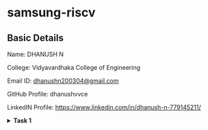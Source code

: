 # samsung-riscv
## Basic Details

Name: DHANUSH N

College: Vidyavardhaka College of Engineering

Email ID: dhanushn200304@gmail.com

GitHub Profile: dhanushvvce

LinkedIN Profile: https://www.linkedin.com/in/dhanush-n-779145211/

<details>
<summary> <b>Task 1</b></summary>
<br>
# samsung-riscv

# 📊 **Lab Snapshots: Assembly and C Programming Debugging**

## 📑 **Overview**
This repository contains snapshots from a technical lab session focusing on **Assembly-level debugging**, **C programming**, and **Memory Analysis**. These images showcase code execution, disassembly views, and error analysis during program execution.

---

## 🛠️ **Snapshots Description**

### 🖥️ **1. Assembly-Level Debugging Snapshot**
- **Description:** Analysis of low-level assembly instructions from a compiled program.
- **Key Focus:**
   - Register-level operations.
   - Memory address references.
   - Function call traces.
- **Purpose:** Understand how high-level C code maps to machine instructions.

---

### 📝 **2. C Program Snapshot**
- **Description:** Simple C program to calculate the **sum of numbers from 1 to n** using a loop.
- **Key Focus:**
   - Syntax and logic analysis.
   - Debugging `printf` statements.
   - Correct usage of loops.
- **Purpose:** Identify and resolve logical and syntactical errors in the C code.

---

### ⚙️ **3. Assembly Disassembly Snapshot**
- **Description:** Detailed disassembly of the **main function** in an executable.
- **Key Focus:**
   - Conditional branching.
   - Stack and heap memory operations.
   - Instruction-level execution.
- **Purpose:** Optimize and debug program execution at the machine level.

---

## 📚 **Technologies Used**
- **Programming Language:** C
- **Tools:** GCC Compiler, GDB Debugger, Terminal
- **OS Environment:** Linux/Ubuntu (Virtual Machine)

---

![riscvdi2](https://github.com/user-attachments/assets/4c0c01b1-0fb0-4182-b5da-029b5038eb10)
![riscvdi3](https://github.com/user-attachments/assets/11c55d68-3607-4f9c-be56-312e39f43dbd)
![riscvdi1](https://github.com/user-attachments/assets/5d775210-4d43-4cf2-838c-dc44b43849ff)


<details>
<summary><b>Task 2</b></summary>
<br>
This task involves comparing two optimization levels, -O1 and -Ofast, while debugging a simple C program using SPIKE.

## Debugging with SPIKE

![VirtualBox_vdsworkshop_13_01_2025_19_06_42](https://github.com/user-attachments/assets/cbd9a387-1df4-40c2-aa91-e320ec984e4e)

The C code was compiled

In order to balance compilation time and performance, the -O1 optimisation option offers modest optimisation. It's perfect for a combination of performance enhancements that don't significantly affect debugging. Conversely, -Ofast aggressively optimises for optimal performance, even at the expense of adhering to some standard-compliant behaviours and possibly making debugging more difficult.
The code undergoing these optimisations can be seen in the attached file.

![VirtualBox_vdsworkshop_13_01_2025_20_52_37](https://github.com/user-attachments/assets/dd1b5a49-59ba-4201-b9de-1f3920afdd64)

Each optimisation level's RISC-V object dump (-O1 and -Ofast).

By disassembling the object file, the riscv64-unknown-elf-objdump tool reveals the machine code produced by each optimisation level:
The code undergoing these optimisations can be seen in the attached file.

![VirtualBox_vdsworkshop_13_01_2025_20_45_01](https://github.com/user-attachments/assets/0a9328fe-86de-4102-adf0-a6120fb4bfdf)

![VirtualBox_vdsworkshop_13_01_2025_20_44_40](https://github.com/user-attachments/assets/f4baee36-9df7-4291-91d4-aa6b0540f90a)

</details>

<details>
<summary><b>Task 3</b></summary>
<br>
   
# RISC-V and Its Instruction Formats

## Overview of RISC-V
RISC-V is an open-source Instruction Set Architecture (ISA) that allows developers to design processors optimized for specific applications. Built on the principles of Reduced Instruction Set Computer (RISC), RISC-V represents the fifth generation of processors following this concept. Its open and free design enables developers to utilize RISC-V without licensing fees, making it an appealing alternative to proprietary processor architectures.

---

## Instruction Formats in RISC-V
An instruction format outlines the structure of machine language instructions executed by a processor. These instructions, composed of binary data (0s and 1s), provide details on data locations and operations.

RISC-V defines six primary instruction formats:

1. **R-format**
2. **I-format**
3. **S-format**
4. **B-format**
5. **U-format**
6. **J-format**

Below is a detailed explanation of each format.

---

### 1. R-type Instructions
**R-type (Register-type)** instructions work with registers rather than memory locations and are used for arithmetic and logical operations.

#### Structure:
| Field Name | Size   | Description                     |
|------------|--------|---------------------------------|
| Opcode     | 7 bits | Specifies the instruction type  |
| rd         | 5 bits | Destination register            |
| func3      | 3 bits | Defines the operation type      |
| rs1        | 5 bits | First source register           |
| rs2        | 5 bits | Second source register          |
| func7      | 7 bits | Additional operation specifier  |

#### Example: ADD r9, r2, r5
- **Operation**: Adds the values in registers `r2` and `r5`, storing the result in `r9`.
- **32-bit Instruction**: `0000000_00101_00010_000_01001_0110011`

---

### 2. I-type Instructions
**I-type (Immediate-type)** instructions utilize a register and an immediate (constant) value. These are commonly used for load and immediate operations.

#### Structure:
| Field Name | Size   | Description                     |
|------------|--------|---------------------------------|
| Opcode     | 7 bits | Specifies the instruction type  |
| rd         | 5 bits | Destination register            |
| func3      | 3 bits | Defines the operation type      |
| rs1        | 5 bits | Source register                 |
| imm[11:0]  | 12 bits| Immediate value                 |

#### Example: ADDI r12, r4, 5
- **Operation**: Adds the immediate value `5` to the value in `r4` and stores it in `r12`.
- **32-bit Instruction**: `000000000101_00100_000_01100_0010011`

---

### 3. S-type Instructions
**S-type (Store-type)** instructions write register values to memory locations.

#### Structure:
| Field Name | Size   | Description                     |
|------------|--------|---------------------------------|
| Opcode     | 7 bits | Specifies the instruction type  |
| rs1        | 5 bits | Base address register           |
| rs2        | 5 bits | Source register                 |
| imm[11:5]  | 7 bits | Upper immediate value           |
| imm[4:0]   | 5 bits | Lower immediate value           |
| func3      | 3 bits | Defines the operation type      |

#### Example: SW r3, 2(r1)
- **Operation**: Stores the value in `r3` to the memory address `r1 + 2`.
- **32-bit Instruction**: `0000000_00011_00001_010_00010_0100011`

---

### 4. B-type Instructions
**B-type (Branch-type)** instructions manage branching based on conditions.

#### Structure:
| Field Name | Size   | Description                     |
|------------|--------|---------------------------------|
| Opcode     | 7 bits | Specifies the instruction type  |
| rs1        | 5 bits | First source register           |
| rs2        | 5 bits | Second source register          |
| imm        | 12 bits| Immediate value for branching   |
| func3      | 3 bits | Defines the branch condition    |

#### Example: BNE r0, r1, 20
- **Operation**: Branches to the address `PC + 20` if `r0` is not equal to `r1`.
- **32-bit Instruction**: `0000000_00001_00000_001_10100_1100011`

---

### 5. U-type Instructions
**U-type (Upper Immediate)** instructions load immediate data into the destination register.

#### Structure:
| Field Name | Size   | Description                     |
|------------|--------|---------------------------------|
| Opcode     | 7 bits | Specifies the instruction type  |
| rd         | 5 bits | Destination register            |
| imm[31:12] | 20 bits| Upper immediate value           |

---

### 6. J-type Instructions
**J-type (Jump-type)** instructions enable jump operations, often used for implementing loops.

#### Structure:
| Field Name | Size   | Description                     |
|------------|--------|---------------------------------|
| Opcode     | 7 bits | Specifies the instruction type  |
| rd         | 5 bits | Destination register            |
| imm        | 20 bits| Immediate value for jump        |

---

### An overview image of the instructions is provided below

![RISCV_32-bit-instruction](https://github.com/user-attachments/assets/13fa70a9-4f3c-4d92-8ad3-5b53cca14eb7)

---

## RISC-V 15 unique instructions and their 32-bit machine codes

![VirtualBox_vdsworkshop_17_01_2025_19_47_26](https://github.com/user-attachments/assets/78c6d21a-8dc7-4712-a4a8-39a1a63739e0)

15 unique RISC-V instruction is picked from the above image and their machine code, opcode, format and instruction binary are specified below.

| Instruction             | Opcode   | Format  | Machine Code | Binary Representation                                             |
|-------------------------|----------|---------|--------------|---------------------------------------------------------------------|
| `addi sp, sp, -16`      | 0010011  | I-type  | `ff010113`   | `11111111000000010000000100010011`                                 |
| `sd ra, 8(sp)`          | 0100011  | S-type  | `00813023`   | `00000000100000011001000000100011`                                 |
| `li a3, 30`             | 0010011  | I-type  | `01e00693`   | `00000001111000000000011010010011`                                 |
| `jal ra, 10408`         | 1101111  | J-type  | `268000ef`   | `00100110100000000000000011101111`                                 |
| `ld ra, 8(sp)`          | 0000011  | I-type  | `00813083`   | `00000000100000011001000010000011`                                 |
| `ret`                   | 1100111  | I-type  | `00008067`   | `00000000000000001000000001100111`                                 |
| `mv a1, a0`             | 0010011  | I-type  | `00050593`   | `00000000000001010000010110010011`                                 |
| `j 12df8`               | 1101111  | J-type  | `4390206f`   | `01000011001100000010000001101111`                                 |
| `mv s0, a0`             | 0010011  | I-type  | `00050413`   | `00000000000001010000010000010011`                                 |
| `jalr a5`               | 1100111  | I-type  | `000780e7`   | `00000000000001111000000011100111`                                 |
| `beqz a5, 101f0`        | 1100011  | B-type  | `00078463`   | `00000000000001111000010001100011`                                 |
| `mv a0, s0`             | 0010011  | I-type  | `00040513`   | `00000000000001000000010100010011`                                 |
| `jal ra, 1f134`         | 1101111  | J-type  | `7410e0ef`   | `01110100000100001110000011101111`                                 |
| `auipc a5, 0x12`        | 0010111  | U-type  | `00012797`   | `00000000000100100001011110010111`                                 |
| `beq a5, a0, 101f0`     | 1100011  | B-type  | `00a78563`   | `00000000101001111000010101100011`                                 |

This table summarizes RISC-V instructions, detailing their opcodes, formats, machine codes, and binary representations. These instructions include basic arithmetic, control flow, and memory operations for reference.


</details>

<details>
<summary> <b>Task 4</b></summary>
<br>

Installed iverilog and GTKwave 

![VirtualBox_vdsworkshop_23_01_2025_16_56_05](https://github.com/user-attachments/assets/9727fdde-e6b7-42ff-b868-6c2182a4ce8f)

---

A directory named chethan was created 
```bash
mkdir chethan
```
The following commands were executed

![VirtualBox_vdsworkshop_23_01_2025_16_17_14](https://github.com/user-attachments/assets/bcec5209-824e-4cb2-94b1-ffa63434993c)

---

The below waveform was generated

![VirtualBox_vdsworkshop_23_01_2025_16_26_23](https://github.com/user-attachments/assets/52081c24-a338-4b58-a910-434054968ef2)


</details>
